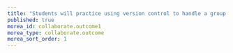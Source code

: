 ```yaml
---
title: "Students will practice using version control to handle a group coding project"
published: true
morea_id: collaborate.outcome1
morea_type: collaborate.outcome
morea_sort_order: 1
---
```


